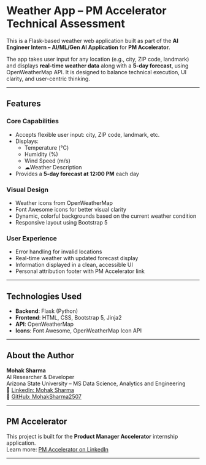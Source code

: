# Weather App – PM Accelerator Technical Assessment

This is a Flask-based weather web application built as part of the **AI Engineer Intern – AI/ML/Gen AI Application** for **PM Accelerator**.

The app takes user input for any location (e.g., city, ZIP code, landmark) and displays **real-time weather data** along with a **5-day forecast**, using OpenWeatherMap API. It is designed to balance technical execution, UI clarity, and user-centric thinking.

---

## Features

### Core Capabilities
- Accepts flexible user input: city, ZIP code, landmark, etc.
- Displays:
  - Temperature (°C)
  - Humidity (%)
  - Wind Speed (m/s)
  - ☁Weather Description
- Provides a **5-day forecast at 12:00 PM** each day

### Visual Design
- Weather icons from OpenWeatherMap
- Font Awesome icons for better visual clarity
- Dynamic, colorful backgrounds based on the current weather condition
- Responsive layout using Bootstrap 5

### User Experience
- Error handling for invalid locations
- Real-time weather with updated forecast display
- Information displayed in a clean, accessible UI
- Personal attribution footer with PM Accelerator link

---

## Technologies Used

- **Backend**: Flask (Python)
- **Frontend**: HTML, CSS, Bootstrap 5, Jinja2
- **API**: OpenWeatherMap
- **Icons**: Font Awesome, OpenWeatherMap Icon API


---

## About the Author

**Mohak Sharma**  
AI Researcher & Developer  
Arizona State University – MS Data Science, Analytics and Engineering  
🔗 [LinkedIn: Mohak Sharma](https://www.linkedin.com/in/mohaksharma2507)  
🔗 [GitHub: MohakSharma2507](https://github.com/MohakSharma2507)

---

## PM Accelerator

This project is built for the **Product Manager Accelerator** internship application.  
Learn more: [PM Accelerator on LinkedIn](https://www.linkedin.com/company/product-manager-accelerator)

---
